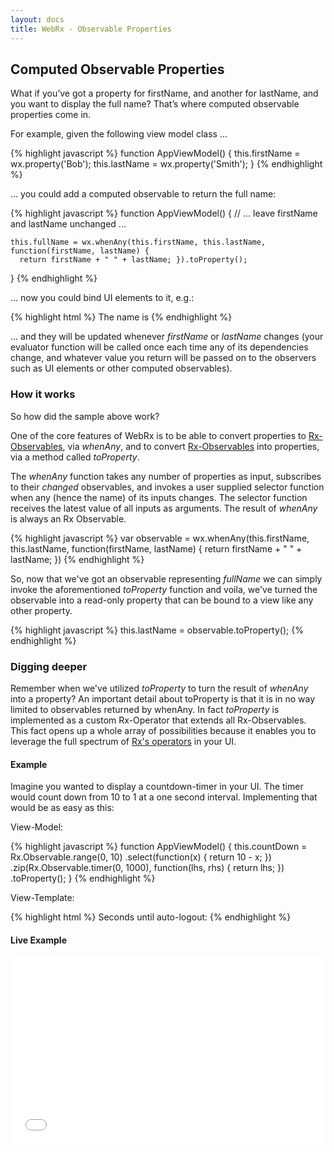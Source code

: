 ```yaml
---
layout: docs
title: WebRx - Observable Properties
---
```

## Computed Observable Properties

What if you’ve got a property for firstName, and another for lastName, and you want to display the full name? That’s where computed observable properties come in. 

For example, given the following view model class ...

{% highlight javascript %}
function AppViewModel() {
    this.firstName = wx.property('Bob');
    this.lastName = wx.property('Smith');
}
{% endhighlight %}

… you could add a computed observable to return the full name:

{% highlight javascript %}
function AppViewModel() {
    // ... leave firstName and lastName unchanged ...
 
    this.fullName = wx.whenAny(this.firstName, this.lastName, function(firstName, lastName) { 
      return firstName + " " + lastName; }).toProperty();
}
{% endhighlight %}

... now you could bind UI elements to it, e.g.:

{% highlight html %}
The name is <span data-bind="text: fullName"></span>
{% endhighlight %}

… and they will be updated whenever *firstName* or *lastName* changes (your evaluator function will be called once each time any of its dependencies change, and whatever value you return will be passed on to the observers such as UI elements or other computed observables).

### How it works

So how did the sample above work?

One of the core features of WebRx is to be able to convert properties to [Rx-Observables](https://github.com/Reactive-Extensions/RxJS/blob/master/doc/api/core/observable.md), via *whenAny*, and to convert [Rx-Observables](https://github.com/Reactive-Extensions/RxJS/blob/master/doc/api/core/observable.md) into properties, via a method called *toProperty*. 

The *whenAny* function takes any number of properties as input, subscribes to their *changed* observables, and invokes a user supplied selector function when any (hence the name) of its inputs changes. The selector function receives the latest value of all inputs as arguments. The result of *whenAny* is always an Rx Observable.

{% highlight javascript %}
var observable = wx.whenAny(this.firstName, this.lastName, function(firstName, lastName) { 
	return firstName + " " + lastName; })
{% endhighlight %}

So, now that we've got an observable representing *fullName* we can simply invoke the aforementioned *toProperty* function and voila, we've turned the observable into a read-only property that can be bound to a view like any other property.

{% highlight javascript %}
this.lastName = observable.toProperty();
{% endhighlight %}

### Digging deeper

Remember when we've utilized *toProperty* to turn the result of *whenAny* into a property? An important detail about toProperty is that it is in no way limited to observables returned by whenAny. In fact *toProperty* is implemented as a custom Rx-Operator that extends all Rx-Observables. This fact opens up a whole array of possibilities because it enables you to leverage the full spectrum of [Rx's operators](https://github.com/Reactive-Extensions/RxJS/blob/master/doc/gettingstarted/which-instance.md) in your UI.

#### Example

Imagine you wanted to display a countdown-timer in your UI. The timer would count down from 10 to 1 at a one second interval. Implementing that would be as easy as this:

View-Model:

{% highlight javascript %}
function AppViewModel() {
    this.countDown = Rx.Observable.range(0, 10)
      .select(function(x) { return 10 - x; })
      .zip(Rx.Observable.timer(0, 1000), function(lhs, rhs) { return lhs; })
      .toProperty();
}
{% endhighlight %}

View-Template:

{% highlight html %}
Seconds until auto-logout: <span data-bind="text: countDown"></span>
{% endhighlight %}

#### Live Example

<iframe width="100%" height="300" src="//jsfiddle.net/oliverw/1nwsased/4/embedded/" allowfullscreen="allowfullscreen" frameborder="0"></iframe>